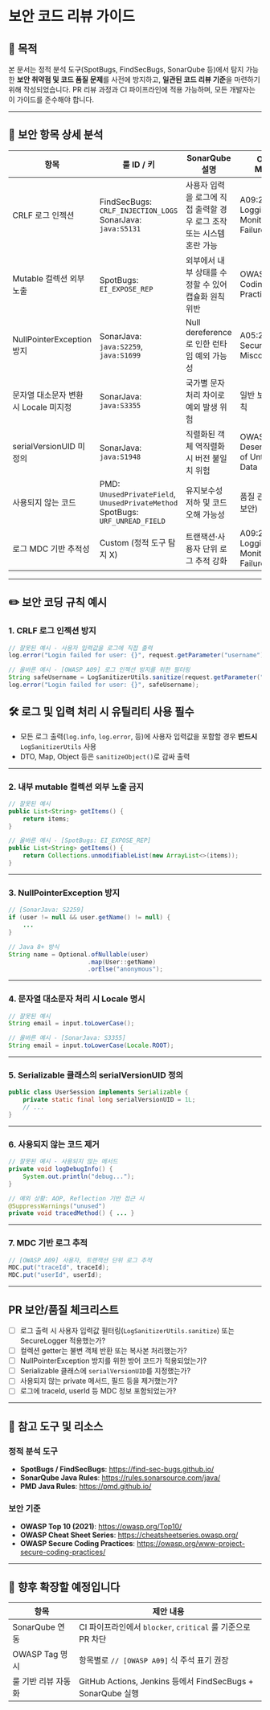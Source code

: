 # 보안 코드 리뷰 가이드

## 📌 목적

본 문서는 정적 분석 도구(SpotBugs, FindSecBugs, SonarQube 등)에서 탐지 가능한 **보안 취약점 및 코드 품질 문제**를 사전에 방지하고, **일관된 코드 리뷰 기준**을 마련하기 위해 작성되었습니다. PR 리뷰 과정과 CI 파이프라인에 적용 가능하며, 모든 개발자는 이 가이드를 준수해야 합니다.

---

## 🔐 보안 항목 상세 분석

| 항목 | 룰 ID / 키 | SonarQube 설명 | OWASP Mapping |
|------|------------|----------------|----------------|
| CRLF 로그 인젝션 | FindSecBugs: `CRLF_INJECTION_LOGS`<br>SonarJava: `java:S5131` | 사용자 입력을 로그에 직접 출력할 경우 로그 조작 또는 시스템 혼란 가능 | A09:2021 Logging & Monitoring Failures |
| Mutable 컬렉션 외부 노출 | SpotBugs: `EI_EXPOSE_REP` | 외부에서 내부 상태를 수정할 수 있어 캡슐화 원칙 위반 | OWASP Secure Coding Practices |
| NullPointerException 방지 | SonarJava: `java:S2259`, `java:S1699` | Null dereference로 인한 런타임 예외 가능성 | A05:2021 Security Misconfiguration |
| 문자열 대소문자 변환 시 Locale 미지정 | SonarJava: `java:S3355` | 국가별 문자 처리 차이로 예외 발생 위험 | 일반 보안 코딩 원칙 |
| serialVersionUID 미정의 | SonarJava: `java:S1948` | 직렬화된 객체 역직렬화 시 버전 불일치 위험 | OWASP: Deserialization of Untrusted Data |
| 사용되지 않는 코드 | PMD: `UnusedPrivateField`, `UnusedPrivateMethod`<br>SpotBugs: `URF_UNREAD_FIELD` | 유지보수성 저하 및 코드 오해 가능성 | 품질 관리 항목 (비보안) |
| 로그 MDC 기반 추적성 | Custom (정적 도구 탐지 X) | 트랜잭션·사용자 단위 로그 추적 강화 | A09:2021 Logging & Monitoring Failures |

---

## ✏️ 보안 코딩 규칙 예시

### 1. CRLF 로그 인젝션 방지

```java
// 잘못된 예시 - 사용자 입력값을 로그에 직접 출력
log.error("Login failed for user: {}", request.getParameter("username"));

// 올바른 예시 - [OWASP A09] 로그 인젝션 방지를 위한 필터링
String safeUsername = LogSanitizerUtils.sanitize(request.getParameter("username"));
log.error("Login failed for user: {}", safeUsername);
```
## 🛠 로그 및 입력 처리 시 유틸리티 사용 필수

- 모든 로그 출력(`log.info`, `log.error`, 등)에 사용자 입력값을 포함할 경우 **반드시** `LogSanitizerUtils` 사용
- DTO, Map, Object 등은 `sanitizeObject()`로 감싸 출력

---

### 2. 내부 mutable 컬렉션 외부 노출 금지

```java
// 잘못된 예시
public List<String> getItems() {
    return items;
}

// 올바른 예시 - [SpotBugs: EI_EXPOSE_REP]
public List<String> getItems() {
    return Collections.unmodifiableList(new ArrayList<>(items));
}
```

---

### 3. NullPointerException 방지

```java
// [SonarJava: S2259]
if (user != null && user.getName() != null) {
    ...
}

// Java 8+ 방식
String name = Optional.ofNullable(user)
                      .map(User::getName)
                      .orElse("anonymous");
```

---

### 4. 문자열 대소문자 처리 시 Locale 명시

```java
// 잘못된 예시
String email = input.toLowerCase();

// 올바른 예시 - [SonarJava: S3355]
String email = input.toLowerCase(Locale.ROOT);
```

---

### 5. Serializable 클래스의 serialVersionUID 정의

```java
public class UserSession implements Serializable {
    private static final long serialVersionUID = 1L;
    // ...
}
```

---

### 6. 사용되지 않는 코드 제거

```java
// 잘못된 예시 - 사용되지 않는 메서드
private void logDebugInfo() {
    System.out.println("debug...");
}

// 예외 상황: AOP, Reflection 기반 접근 시
@SuppressWarnings("unused")
private void tracedMethod() { ... }
```

---

### 7. MDC 기반 로그 추적

```java
// [OWASP A09] 사용자, 트랜잭션 단위 로그 추적
MDC.put("traceId", traceId);
MDC.put("userId", userId);
```

---

## PR 보안/품질 체크리스트

- [ ] 로그 출력 시 사용자 입력값 필터링(`LogSanitizerUtils.sanitize`) 또는 SecureLogger 적용했는가?
- [ ] 컬렉션 getter는 불변 객체 반환 또는 복사본 처리했는가?
- [ ] NullPointerException 방지를 위한 방어 코드가 적용되었는가?
- [ ] Serializable 클래스에 `serialVersionUID`를 지정했는가?
- [ ] 사용되지 않는 private 메서드, 필드 등을 제거했는가?
- [ ] 로그에 traceId, userId 등 MDC 정보 포함되었는가?

---

## 📌 참고 도구 및 리소스

### 정적 분석 도구

- **SpotBugs / FindSecBugs**: https://find-sec-bugs.github.io/
- **SonarQube Java Rules**: https://rules.sonarsource.com/java/
- **PMD Java Rules**: https://pmd.github.io/

### 보안 기준

- **OWASP Top 10 (2021)**: https://owasp.org/Top10/
- **OWASP Cheat Sheet Series**: https://cheatsheetseries.owasp.org/
- **OWASP Secure Coding Practices**: https://owasp.org/www-project-secure-coding-practices/

---

## 🧩 향후 확장할 예정입니다

| 항목 | 제안 내용 |
|------|-----------|
| SonarQube 연동 | CI 파이프라인에서 `blocker`, `critical` 룰 기준으로 PR 차단 |
| OWASP Tag 명시 | 항목별로 `// [OWASP A09]` 식 주석 표기 권장 |
| 룰 기반 리뷰 자동화 | GitHub Actions, Jenkins 등에서 FindSecBugs + SonarQube 실행 |
